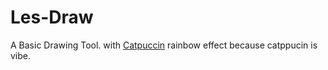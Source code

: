 # Les-Draw
A Basic Drawing Tool.
with [Catpuccin](https://github.com/catppuccin) rainbow effect because catppucin is vibe. 
